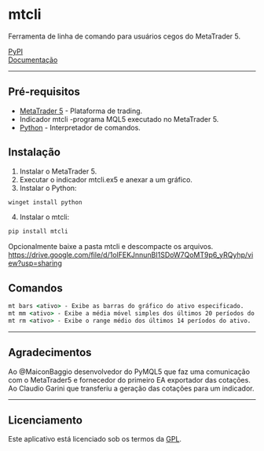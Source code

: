# mtcli  
  
Ferramenta de linha de comando para usuários cegos do MetaTrader 5.
  
[PyPI](https://pypi.python.org/pypi/mtcli)  
[Documentação](https://vfranca.github.io/mtcli)  
  
------------

## Pré-requisitos  

* [MetaTrader 5](https://www.metatrader5.com/pt) - Plataforma de trading.  
* Indicador mtcli -programa MQL5 executado no MetaTrader 5.  
* [Python](https://www.python.org/downloads/windows) - Interpretador de comandos.  


## Instalação  

1. Instalar o MetaTrader 5.  
2. Executar o indicador mtcli.ex5 e anexar a um gráfico.  
3. Instalar o Python:

```cmd
winget install python
```

4. Instalar o mtcli:
```cmd
pip install mtcli
```



Opcionalmente baixe a pasta mtcli e descompacte os arquivos.
https://drive.google.com/file/d/1olFEKJnnunBI1SDoW7QoMT9p6_yRQyhp/view?usp=sharing  


## Comandos  
  
```cmd
mt bars <ativo> - Exibe as barras do gráfico do ativo especificado.
mt mm <ativo> - Exibe a média móvel simples dos últimos 20 períodos do ativo.
mt rm <ativo> - Exibe o range médio dos últimos 14 períodos do ativo.
```

------------
  
  ## Agradecimentos  
  
Ao @MaiconBaggio desenvolvedor do PyMQL5 que faz uma comunicação com o MetaTrader5 e fornecedor do primeiro EA exportador das cotações.  
Ao Claudio Garini que transferiu a geração das cotações para um indicador.  


------------
  
## Licenciamento  

Este aplicativo está licenciado sob os termos da [GPL](../LICENSE).  
